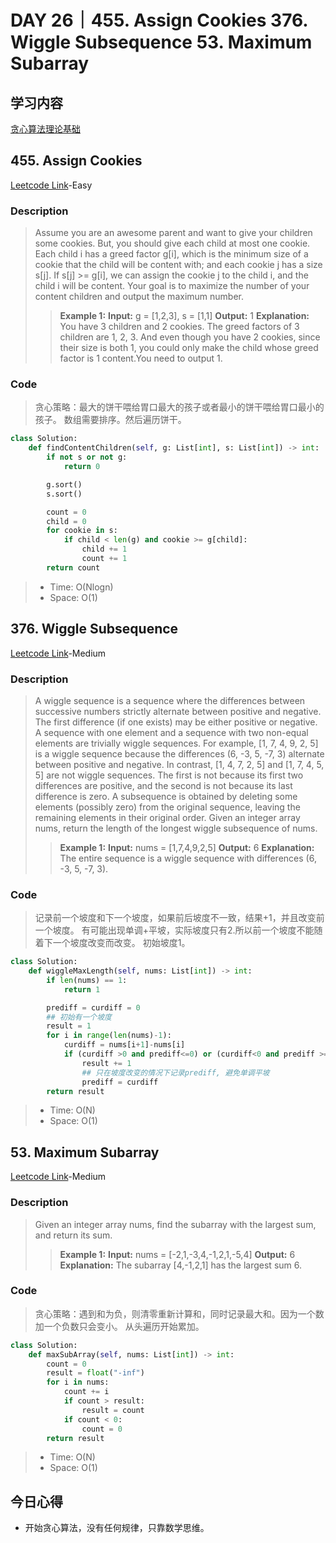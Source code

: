# DAY 26｜455. Assign Cookies 376. Wiggle Subsequence 53. Maximum Subarray
## 学习内容
[贪心算法理论基础](https://programmercarl.com/%E8%B4%AA%E5%BF%83%E7%AE%97%E6%B3%95%E7%90%86%E8%AE%BA%E5%9F%BA%E7%A1%80.html)
## 455. Assign Cookies
[Leetcode Link](https://leetcode.cn/problems/assign-cookies/description/)-Easy
### Description
>Assume you are an awesome parent and want to give your children some cookies. But, you should give each child at most one cookie.
>Each child i has a greed factor g[i], which is the minimum size of a cookie that the child will be content with; and each cookie j has a size s[j]. If s[j] >= g[i],
>we can assign the cookie j to the child i, and the child i will be content.
>Your goal is to maximize the number of your content children and output the maximum number.
>>**Example 1:**
>>**Input:**
>>g = [1,2,3], s = [1,1]
>>**Output:**
>>1
>>**Explanation:** You have 3 children and 2 cookies. The greed factors of 3 children are 1, 2, 3.
>>And even though you have 2 cookies, since their size is both 1, you could only make the child whose greed factor is 1 content.You need to output 1.
### Code
>贪心策略：最大的饼干喂给胃口最大的孩子或者最小的饼干喂给胃口最小的孩子。
>数组需要排序。然后遍历饼干。
```python
class Solution:
    def findContentChildren(self, g: List[int], s: List[int]) -> int:
        if not s or not g:
            return 0

        g.sort()
        s.sort()

        count = 0
        child = 0
        for cookie in s:
            if child < len(g) and cookie >= g[child]:
                child += 1
                count += 1
        return count
```
> - Time: O(Nlogn)
> - Space: O(1)
## 376. Wiggle Subsequence
[Leetcode Link](https://leetcode.cn/problems/wiggle-subsequence/description/)-Medium
### Description
>A wiggle sequence is a sequence where the differences between successive numbers strictly alternate between positive and negative.
>The first difference (if one exists) may be either positive or negative. A sequence with one element and a sequence with two non-equal elements are trivially wiggle sequences.
>For example, [1, 7, 4, 9, 2, 5] is a wiggle sequence because the differences (6, -3, 5, -7, 3) alternate between positive and negative.
>In contrast, [1, 4, 7, 2, 5] and [1, 7, 4, 5, 5] are not wiggle sequences. The first is not because its first two differences are positive, and the second is not because its last difference is zero.
>A subsequence is obtained by deleting some elements (possibly zero) from the original sequence, leaving the remaining elements in their original order.
>Given an integer array nums, return the length of the longest wiggle subsequence of nums.
>>**Example 1:**
>>**Input:**
>>nums = [1,7,4,9,2,5]
>>**Output:**
>>6
>>**Explanation:** The entire sequence is a wiggle sequence with differences (6, -3, 5, -7, 3).
### Code
>记录前一个坡度和下一个坡度，如果前后坡度不一致，结果+1，并且改变前一个坡度。
>有可能出现单调+平坡，实际坡度只有2.所以前一个坡度不能随着下一个坡度改变而改变。
>初始坡度1。
```python
class Solution:
    def wiggleMaxLength(self, nums: List[int]) -> int:
        if len(nums) == 1:
            return 1

        prediff = curdiff = 0
        ## 初始有一个坡度
        result = 1
        for i in range(len(nums)-1):
            curdiff = nums[i+1]-nums[i]
            if (curdiff >0 and prediff<=0) or (curdiff<0 and prediff >= 0):
                result += 1
                ## 只在坡度改变的情况下记录prediff, 避免单调平坡
                prediff = curdiff
        return result
```
> - Time: O(N)
> - Space: O(1)
## 53. Maximum Subarray
[Leetcode Link](https://leetcode.cn/problems/maximum-subarray/description/)-Medium
### Description
>Given an integer array nums, find the subarray with the largest sum, and return its sum.
>>**Example 1:**
>>**Input:**
>>nums = [-2,1,-3,4,-1,2,1,-5,4]
>>**Output:**
>>6
>>**Explanation:** The subarray [4,-1,2,1] has the largest sum 6.
### Code
>贪心策略：遇到和为负，则清零重新计算和，同时记录最大和。因为一个数加一个负数只会变小。
>从头遍历开始累加。
```python
class Solution:
    def maxSubArray(self, nums: List[int]) -> int:
        count = 0
        result = float("-inf")
        for i in nums:
            count += i
            if count > result:
                result = count
            if count < 0:
                count = 0
        return result
```
> - Time: O(N)
> - Space: O(1)
## 今日心得
- 开始贪心算法，没有任何规律，只靠数学思维。
